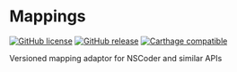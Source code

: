 # Mappings

[![GitHub license](https://img.shields.io/github/license/PartiallyFinite/mappings-swift.svg)](https://github.com/PartiallyFinite/mappings-swift/blob/master/LICENSE)
[![GitHub release](https://img.shields.io/github/release/PartiallyFinite/mappings-swift.svg)](https://github.com/PartiallyFinite/mappings-swift/releases)
[![Carthage compatible](https://img.shields.io/badge/Carthage-compatible-4BC51D.svg?style=flat)](https://github.com/Carthage/Carthage)

Versioned mapping adaptor for NSCoder and similar APIs

